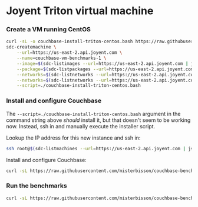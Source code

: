 # Joyent Triton virtual machine

### Create a VM running CentOS

```bash
curl -sL -o couchbase-install-triton-centos.bash https://raw.githubusercontent.com/misterbisson/couchbase-benchmark/master/bin/install-triton-centos.bash
sdc-createmachine \
    --url=https://us-east-2.api.joyent.com \
    --name=couchbase-vm-benchmarks-1 \
    --image=$(sdc-listimages --url=https://us-east-2.api.joyent.com | json -a -c "this.name === 'lx-centos-6'" id) \
    --package=$(sdc-listpackages --url=https://us-east-2.api.joyent.com | json -a -c '/^g/.test(this.name)' -c '/standard/.test(this.name)' -c '/(kvm)$/.test(this.name)' -c "this.memory === 4096" id) \
    --networks=$(sdc-listnetworks --url=https://us-east-2.api.joyent.com | json -a -c "this.name ==='Joyent-SDC-Private'" id) \
    --networks=$(sdc-listnetworks --url=https://us-east-2.api.joyent.com | json -a -c "this.name ==='Joyent-SDC-Public'" id) \
    --script=./couchbase-install-triton-centos.bash
```

### Install and configure Couchbase

The `--script=./couchbase-install-triton-centos.bash` argument in the command string above _should_ install it, but that doesn't seem to be working now. Instead, ssh in and manually execute the installer script.

Lookup the IP address for this new instance and ssh in:

```bash
ssh root@$(sdc-listmachines --url=https://us-east-2.api.joyent.com | json -a -c "this.name === 'couchbase-vm-benchmarks-1'" ips.1)
```

Install and configure Couchbase:

```bash
curl -sL https://raw.githubusercontent.com/misterbisson/couchbase-benchmark/master/bin/install-triton-centos.bash | bash
```

### Run the benchmarks

```bash
curl -sL https://raw.githubusercontent.com/misterbisson/couchbase-benchmark/master/bin/benchmark.bash | bash
```